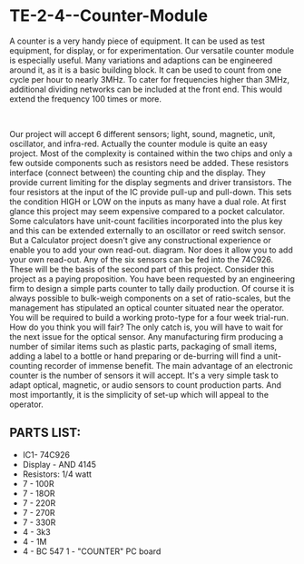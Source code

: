 # TE-2-4--Counter-Module

A counter is a very handy piece of equipment. It can be used as test equipment, for display, or for experimentation. Our versatile counter module is especially useful. Many variations and adaptions can be engineered around it, as it is a basic building block. It can be used to count from one cycle per hour to nearly 3MHz. To cater for frequencies higher than 3MHz, additional dividing networks can be included at the front end. This would extend the frequency 100 times or more.  

![]()
![]()

Our project will accept 6 different sensors; light, sound, magnetic, unit, oscillator, and infra-red. Actually the counter module is quite an easy project. Most of the complexity is contained within the two chips and only a few outside components such as resistors need be added. These resistors interface (connect between) the counting chip and the display. They provide current limiting for the display segments and driver transistors. The four resistors at the input of the IC provide pull-up and pull-down. This sets the condition HIGH or LOW on the inputs as many have a dual role. At first glance this project may seem expensive compared to a pocket calculator. Some calculators have unit-count facilities incorporated into the plus key and this can be extended externally to an oscillator or reed switch sensor. But a Calculator project doesn't give any constructional experience or enable you to add your own read-out. diagram. Nor does it allow you to add your own read-out. Any of the six sensors can be fed into the 74C926. These will be the basis of the second part of this project. Consider this project as a paying proposition. You have been requested by an engineering firm to design a simple parts counter to tally daily production. Of course it is always possible to bulk-weigh components on a set of ratio-scales, but the management has stipulated an optical counter situated near the operator. You will be required to build a working proto-type for a four week trial-run. How do you think you will fair? The only catch is, you will have to wait for the next issue for the optical sensor. Any manufacturing firm producing a number of similar items such as plastic parts, packaging of small items, adding a label to a bottle or hand preparing or de-burring will find a unit-counting recorder of immense benefit. The main advantage of an electronic counter is the number of sensors it will accept. It's a very simple task to adapt optical, magnetic, or audio sensors to count production parts. And most importantly, it is the simplicity of set-up which will appeal to the operator. 

## PARTS LIST:
* IC1- 74C926
* Display - AND 4145
* Resistors: 1/4 watt
* 7 - 100R
* 7 - 18OR
* 7 - 220R
* 7 - 270R
* 7 - 330R
* 4 - 3k3
* 4 - 1M
* 4 - BC 547
1 - "COUNTER" PC board

